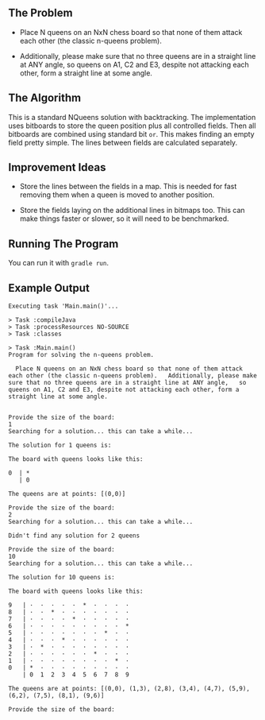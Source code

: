 
## The Problem
* Place N queens on an NxN chess board so that none of them attack each other 
(the classic n-queens problem).

* Additionally, please make sure that no three queens are in a straight line at ANY angle,
so queens on A1, C2 and E3, despite not attacking each other, form a straight line at some angle.


## The Algorithm

This is a standard NQueens solution with backtracking. The implementation uses bitboards to store the
queen position plus all controlled fields. Then all bitboards are combined using standard bit `or`.
This makes finding an empty field pretty simple. The lines between fields are calculated separately.

## Improvement Ideas

* Store the lines between the fields in a map. This is needed for fast removing them when a queen is
moved to another position.

* Store the fields laying on the additional lines in bitmaps too. This can make things faster or slower,
so it will need to be benchmarked.

## Running The Program

You can run it with `gradle run`.

## Example Output

```
Executing task 'Main.main()'...

> Task :compileJava
> Task :processResources NO-SOURCE
> Task :classes

> Task :Main.main()
Program for solving the n-queens problem.

  Place N queens on an NxN chess board so that none of them attack each other (the classic n-queens problem).   Additionally, please make sure that no three queens are in a straight line at ANY angle,   so queens on A1, C2 and E3, despite not attacking each other, form a straight line at some angle.


Provide the size of the board:
1
Searching for a solution... this can take a while...

The solution for 1 queens is:

The board with queens looks like this:

0  | * 
   | 0 

The queens are at points: [(0,0)]

Provide the size of the board:
2
Searching for a solution... this can take a while...

Didn't find any solution for 2 queens

Provide the size of the board:
10
Searching for a solution... this can take a while...

The solution for 10 queens is:

The board with queens looks like this:

9   | ·  ·  ·  ·  ·  *  ·  ·  ·  ·  
8   | ·  ·  *  ·  ·  ·  ·  ·  ·  ·  
7   | ·  ·  ·  ·  *  ·  ·  ·  ·  ·  
6   | ·  ·  ·  ·  ·  ·  ·  ·  ·  *  
5   | ·  ·  ·  ·  ·  ·  ·  *  ·  ·  
4   | ·  ·  ·  *  ·  ·  ·  ·  ·  ·  
3   | ·  *  ·  ·  ·  ·  ·  ·  ·  ·  
2   | ·  ·  ·  ·  ·  ·  *  ·  ·  ·  
1   | ·  ·  ·  ·  ·  ·  ·  ·  *  ·  
0   | *  ·  ·  ·  ·  ·  ·  ·  ·  ·  
    | 0  1  2  3  4  5  6  7  8  9  

The queens are at points: [(0,0), (1,3), (2,8), (3,4), (4,7), (5,9), (6,2), (7,5), (8,1), (9,6)]

Provide the size of the board:
```